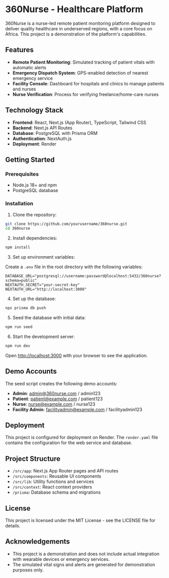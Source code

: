 # 360Nurse - Healthcare Platform

360Nurse is a nurse-led remote patient monitoring platform designed to deliver quality healthcare in underserved regions, with a core focus on Africa. This project is a demonstration of the platform's capabilities.

## Features

- **Remote Patient Monitoring**: Simulated tracking of patient vitals with automatic alerts
- **Emergency Dispatch System**: GPS-enabled detection of nearest emergency service
- **Facility Console**: Dashboard for hospitals and clinics to manage patients and nurses
- **Nurse Verification**: Process for verifying freelance/home-care nurses

## Technology Stack

- **Frontend**: React, Next.js (App Router), TypeScript, Tailwind CSS
- **Backend**: Next.js API Routes
- **Database**: PostgreSQL with Prisma ORM
- **Authentication**: NextAuth.js
- **Deployment**: Render

## Getting Started

### Prerequisites

- Node.js 18+ and npm
- PostgreSQL database

### Installation

1. Clone the repository:

```bash
git clone https://github.com/yourusername/360nurse.git
cd 360nurse
```

2. Install dependencies:

```bash
npm install
```

3. Set up environment variables:

Create a `.env` file in the root directory with the following variables:

```
DATABASE_URL="postgresql://username:password@localhost:5432/360nurse?schema=public"
NEXTAUTH_SECRET="your-secret-key"
NEXTAUTH_URL="http://localhost:3000"
```

4. Set up the database:

```bash
npx prisma db push
```

5. Seed the database with initial data:

```bash
npm run seed
```

6. Start the development server:

```bash
npm run dev
```

Open [http://localhost:3000](http://localhost:3000) with your browser to see the application.

## Demo Accounts

The seed script creates the following demo accounts:

- **Admin**: admin@360nurse.com / admin123
- **Patient**: patient@example.com / patient123
- **Nurse**: nurse@example.com / nurse123
- **Facility Admin**: facilityadmin@example.com / facilityadmin123

## Deployment

This project is configured for deployment on Render. The `render.yaml` file contains the configuration for the web service and database.

## Project Structure

- `/src/app`: Next.js App Router pages and API routes
- `/src/components`: Reusable UI components
- `/src/lib`: Utility functions and services
- `/src/context`: React context providers
- `/prisma`: Database schema and migrations

## License

This project is licensed under the MIT License - see the LICENSE file for details.

## Acknowledgements

- This project is a demonstration and does not include actual integration with wearable devices or emergency services.
- The simulated vital signs and alerts are generated for demonstration purposes only.
